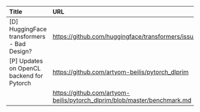 | Title                                      | URL                                                                      |   Score | Date                |
|:-------------------------------------------|:-------------------------------------------------------------------------|--------:|:--------------------|
| [D] HuggingFace transformers - Bad Design? | https://github.com/huggingface/transformers/issues/30947                 |     120 | 2024-08-16 23:30:30 |
| [P] Updates on OpenCL backend for Pytorch  | https://github.com/artyom-beilis/pytorch_dlprim                          |     107 | 2024-08-17 05:52:37 |
|                                            | https://github.com/artyom-beilis/pytorch_dlprim/blob/master/benchmark.md |         |                     |